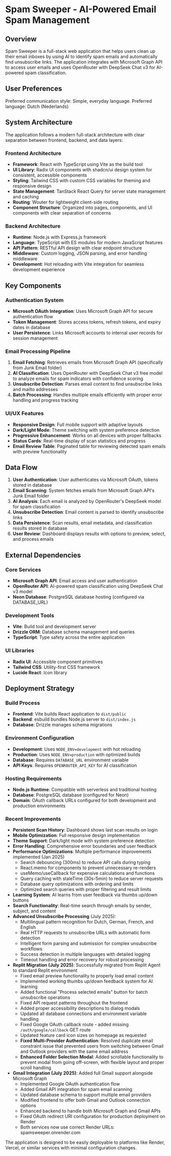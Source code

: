 # Spam Sweeper - AI-Powered Email Spam Management

## Overview

Spam Sweeper is a full-stack web application that helps users clean up their email inboxes by using AI to identify spam emails and automatically find unsubscribe links. The application integrates with Microsoft Graph API to access user emails and uses OpenRouter with DeepSeek Chat v3 for AI-powered spam classification.

## User Preferences

Preferred communication style: Simple, everyday language.
Preferred language: Dutch (Nederlands)

## System Architecture

The application follows a modern full-stack architecture with clear separation between frontend, backend, and data layers:

### Frontend Architecture
- **Framework**: React with TypeScript using Vite as the build tool
- **UI Library**: Radix UI components with shadcn/ui design system for consistent, accessible components
- **Styling**: Tailwind CSS with custom CSS variables for theming and responsive design
- **State Management**: TanStack React Query for server state management and caching
- **Routing**: Wouter for lightweight client-side routing
- **Component Structure**: Organized into pages, components, and UI components with clear separation of concerns

### Backend Architecture
- **Runtime**: Node.js with Express.js framework
- **Language**: TypeScript with ES modules for modern JavaScript features
- **API Pattern**: RESTful API design with clear endpoint structure
- **Middleware**: Custom logging, JSON parsing, and error handling middleware
- **Development**: Hot reloading with Vite integration for seamless development experience

## Key Components

### Authentication System
- **Microsoft OAuth Integration**: Uses Microsoft Graph API for secure authentication flow
- **Token Management**: Stores access tokens, refresh tokens, and expiry dates in database
- **User Persistence**: Links Microsoft accounts to internal user records for session management

### Email Processing Pipeline
1. **Email Fetching**: Retrieves emails from Microsoft Graph API (specifically from Junk Email folder)
2. **AI Classification**: Uses OpenRouter with DeepSeek Chat v3 free model to analyze emails for spam indicators with confidence scoring
3. **Unsubscribe Detection**: Parses email content to find unsubscribe links and mailto addresses
4. **Batch Processing**: Handles multiple emails efficiently with proper error handling and progress tracking

### UI/UX Features
- **Responsive Design**: Full mobile support with adaptive layouts
- **Dark/Light Mode**: Theme switching with system preference detection
- **Progressive Enhancement**: Works on all devices with proper fallbacks
- **Status Cards**: Real-time display of scan statistics and progress
- **Email Review Table**: Paginated table for reviewing detected spam emails with preview functionality

## Data Flow

1. **User Authentication**: User authenticates via Microsoft OAuth, tokens stored in database
2. **Email Scanning**: System fetches emails from Microsoft Graph API's Junk Email folder
3. **AI Analysis**: Each email is analyzed by OpenRouter's DeepSeek model for spam classification
4. **Unsubscribe Detection**: Email content is parsed to identify unsubscribe links
5. **Data Persistence**: Scan results, email metadata, and classification results stored in database
6. **User Review**: Dashboard displays results with options to preview, select, and process emails

## External Dependencies

### Core Services
- **Microsoft Graph API**: Email access and user authentication
- **OpenRouter API**: AI-powered spam classification using DeepSeek Chat v3 model
- **Neon Database**: PostgreSQL database hosting (configured via DATABASE_URL)

### Development Tools
- **Vite**: Build tool and development server
- **Drizzle ORM**: Database schema management and queries
- **TypeScript**: Type safety across the entire application

### UI Libraries
- **Radix UI**: Accessible component primitives
- **Tailwind CSS**: Utility-first CSS framework
- **Lucide React**: Icon library

## Deployment Strategy

### Build Process
- **Frontend**: Vite builds React application to `dist/public`
- **Backend**: esbuild bundles Node.js server to `dist/index.js`
- **Database**: Drizzle manages schema migrations

### Environment Configuration
- **Development**: Uses `NODE_ENV=development` with hot reloading
- **Production**: Uses `NODE_ENV=production` with optimized builds
- **Database**: Requires `DATABASE_URL` environment variable
- **API Keys**: Requires `OPENROUTER_API_KEY` for AI classification

### Hosting Requirements
- **Node.js Runtime**: Compatible with serverless and traditional hosting
- **Database**: PostgreSQL database (configured for Neon)
- **Domain**: OAuth callback URLs configured for both development and production environments

### Recent Improvements
- **Persistent Scan History**: Dashboard shows last scan results on login
- **Mobile Optimization**: Full responsive design implementation
- **Theme Support**: Dark/light mode with system preference detection
- **Error Handling**: Comprehensive error boundaries and user feedback
- **Performance Optimizations**: Multiple performance improvements implemented (Jan 2025)
  - Search debouncing (300ms) to reduce API calls during typing
  - React.memo for components to prevent unnecessary re-renders
  - useMemo/useCallback for expensive calculations and functions
  - Query caching with staleTime (30s-5min) to reduce server requests
  - Database query optimizations with ordering and limits
  - Optimized search queries with proper filtering and result limits
- **Learning System**: AI learns from user feedback via thumbs up/down buttons
- **Search Functionality**: Real-time search through emails by sender, subject, and content
- **Advanced Unsubscribe Processing** (July 2025):
  - Multilingual pattern recognition for Dutch, German, French, and English
  - Real HTTP requests to unsubscribe URLs with automatic form detection
  - Intelligent form parsing and submission for complex unsubscribe workflows
  - Success detection in multiple languages with detailed logging
  - Timeout handling and error recovery for robust processing
- **Replit Migration (July 2025)**: Successfully migrated from Replit Agent to standard Replit environment
  - Fixed email preview functionality to properly load email content
  - Implemented working thumbs up/down feedback system for AI learning
  - Added functional "Process selected emails" button for batch unsubscribe operations
  - Fixed API request patterns throughout the frontend
  - Added proper accessibility descriptions to dialog modals
  - Updated all database connections and environment variable handling
  - Fixed Google OAuth callback route - added missing `/auth/google/callback` GET route
  - Updated feature card icon sizes on homepage as requested
  - **Fixed Multi-Provider Authentication**: Resolved duplicate email constraint issue that prevented users from switching between Gmail and Outlook providers with the same email address
  - **Enhanced Folder Selection Modal**: Added scrollable functionality to prevent modal from going off-screen, with flexible layout and proper scroll handling
- **Gmail Integration (July 2025)**: Added full Gmail support alongside Microsoft Graph
  - Implemented Google OAuth authentication flow
  - Added Gmail API integration for spam email scanning
  - Updated database schema to support multiple email providers
  - Modified frontend to offer both Gmail and Outlook connection options
  - Enhanced backend to handle both Microsoft Graph and Gmail APIs
  - Fixed OAuth redirect URI configuration for production deployment on Render
  - Both services now use correct Render URLs: spamsweeper.onrender.com

The application is designed to be easily deployable to platforms like Render, Vercel, or similar services with minimal configuration changes.